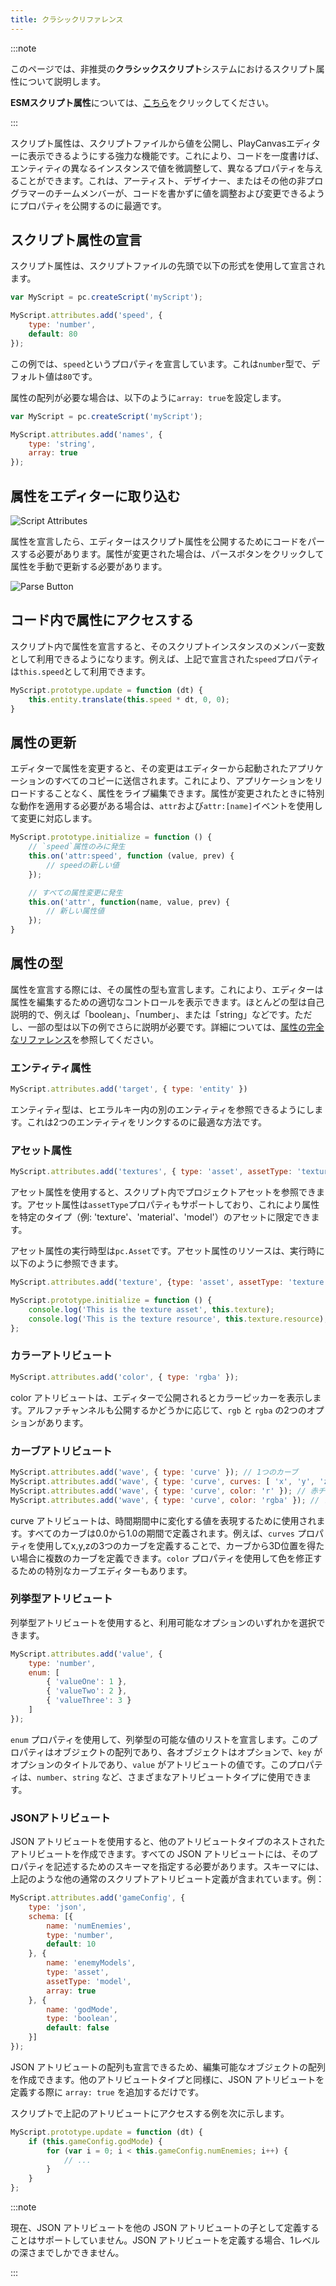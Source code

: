 ```yaml
---
title: クラシックリファレンス
---
```


:::note

このページでは、非推奨の**クラシックスクリプト**システムにおけるスクリプト属性について説明します。

**ESMスクリプト属性**については、[こちら](./esm.md)をクリックしてください。

:::

スクリプト属性は、スクリプトファイルから値を公開し、PlayCanvasエディターに表示できるようにする強力な機能です。これにより、コードを一度書けば、エンティティの異なるインスタンスで値を微調整して、異なるプロパティを与えることができます。これは、アーティスト、デザイナー、またはその他の非プログラマーのチームメンバーが、コードを書かずに値を調整および変更できるようにプロパティを公開するのに最適です。

## スクリプト属性の宣言

スクリプト属性は、スクリプトファイルの先頭で以下の形式を使用して宣言されます。

```javascript
var MyScript = pc.createScript('myScript');

MyScript.attributes.add('speed', {
    type: 'number',
    default: 80
});
```

この例では、`speed`というプロパティを宣言しています。これは`number`型で、デフォルト値は`80`です。

属性の配列が必要な場合は、以下のように`array: true`を設定します。

```javascript
var MyScript = pc.createScript('myScript');

MyScript.attributes.add('names', {
    type: 'string',
    array: true
});
```

## 属性をエディターに取り込む

![Script Attributes](/img/user-manual/scripting/script-attributes.png)

属性を宣言したら、エディターはスクリプト属性を公開するためにコードをパースする必要があります。属性が変更された場合は、パースボタンをクリックして属性を手動で更新する必要があります。

![Parse Button](/img/user-manual/scripting/script-parse-button.png)

## コード内で属性にアクセスする

スクリプト内で属性を宣言すると、そのスクリプトインスタンスのメンバー変数として利用できるようになります。例えば、上記で宣言された`speed`プロパティは`this.speed`として利用できます。

```javascript
MyScript.prototype.update = function (dt) {
    this.entity.translate(this.speed * dt, 0, 0);
}
```

## 属性の更新

エディターで属性を変更すると、その変更はエディターから起動されたアプリケーションのすべてのコピーに送信されます。これにより、アプリケーションをリロードすることなく、属性をライブ編集できます。属性が変更されたときに特別な動作を適用する必要がある場合は、`attr`および`attr:[name]`イベントを使用して変更に対応します。

```javascript
MyScript.prototype.initialize = function () {
    // `speed`属性のみに発生
    this.on('attr:speed', function (value, prev) {
        // speedの新しい値
    });

    // すべての属性変更に発生
    this.on('attr', function(name, value, prev) {
        // 新しい属性値
    });
}
```

## 属性の型

属性を宣言する際には、その属性の型も宣言します。これにより、エディターは属性を編集するための適切なコントロールを表示できます。ほとんどの型は自己説明的で、例えば「boolean」、「number」、または「string」などです。ただし、一部の型は以下の例でさらに説明が必要です。詳細については、[属性の完全なリファレンス][3]を参照してください。

### エンティティ属性

```javascript
MyScript.attributes.add('target', { type: 'entity' })
```

エンティティ型は、ヒエラルキー内の別のエンティティを参照できるようにします。これは2つのエンティティをリンクするのに最適な方法です。

### アセット属性

```javascript
MyScript.attributes.add('textures', { type: 'asset', assetType: 'texture', array: true });
```

アセット属性を使用すると、スクリプト内でプロジェクトアセットを参照できます。アセット属性は`assetType`プロパティもサポートしており、これにより属性を特定のタイプ（例: 'texture'、'material'、'model'）のアセットに限定できます。

アセット属性の実行時型は`pc.Asset`です。アセット属性のリソースは、実行時に以下のように参照できます。

```javascript
MyScript.attributes.add('texture', {type: 'asset', assetType: 'texture'});

MyScript.prototype.initialize = function () {
    console.log('This is the texture asset', this.texture);
    console.log('This is the texture resource', this.texture.resource);
};
```

### カラーアトリビュート

```javascript
MyScript.attributes.add('color', { type: 'rgba' });
```

color アトリビュートは、エディターで公開されるとカラーピッカーを表示します。アルファチャンネルも公開するかどうかに応じて、`rgb` と `rgba` の2つのオプションがあります。

### カーブアトリビュート

```javascript
MyScript.attributes.add('wave', { type: 'curve' }); // 1つのカーブ
MyScript.attributes.add('wave', { type: 'curve', curves: [ 'x', 'y', 'z' ] }); // 3つのカーブ: x, y, z
MyScript.attributes.add('wave', { type: 'curve', color: 'r' }); // 赤チャンネル用の1つのカーブ
MyScript.attributes.add('wave', { type: 'curve', color: 'rgba' }); // アルファを含むフルカラー用の4つのカーブ
```

curve アトリビュートは、時間期間中に変化する値を表現するために使用されます。すべてのカーブは0.0から1.0の期間で定義されます。例えば、`curves` プロパティを使用してx,y,zの3つのカーブを定義することで、カーブから3D位置を得たい場合に複数のカーブを定義できます。`color` プロパティを使用して色を修正するための特別なカーブエディターもあります。

### 列挙型アトリビュート

列挙型アトリビュートを使用すると、利用可能なオプションのいずれかを選択できます。

```javascript
MyScript.attributes.add('value', {
    type: 'number',
    enum: [
        { 'valueOne': 1 },
        { 'valueTwo': 2 },
        { 'valueThree': 3 }
    ]
});
```

`enum` プロパティを使用して、列挙型の可能な値のリストを宣言します。このプロパティはオブジェクトの配列であり、各オブジェクトはオプションで、`key` がオプションのタイトルであり、`value` がアトリビュートの値です。このプロパティは、`number`、`string` など、さまざまなアトリビュートタイプに使用できます。

### JSONアトリビュート

JSON アトリビュートを使用すると、他のアトリビュートタイプのネストされたアトリビュートを作成できます。すべての JSON アトリビュートには、そのプロパティを記述するためのスキーマを指定する必要があります。スキーマには、上記のような他の通常のスクリプトアトリビュート定義が含まれています。例：

```javascript
MyScript.attributes.add('gameConfig', {
    type: 'json',
    schema: [{
        name: 'numEnemies',
        type: 'number',
        default: 10
    }, {
        name: 'enemyModels',
        type: 'asset',
        assetType: 'model',
        array: true
    }, {
        name: 'godMode',
        type: 'boolean',
        default: false
    }]
});
```

JSON アトリビュートの配列も宣言できるため、編集可能なオブジェクトの配列を作成できます。他のアトリビュートタイプと同様に、JSON アトリビュートを定義する際に `array: true` を追加するだけです。

スクリプトで上記のアトリビュートにアクセスする例を次に示します。

```javascript
MyScript.prototype.update = function (dt) {
    if (this.gameConfig.godMode) {
        for (var i = 0; i < this.gameConfig.numEnemies; i++) {
            // ...
        }
    }
};
```

:::note

現在、JSON アトリビュートを他の JSON アトリビュートの子として定義することはサポートしていません。JSON アトリビュートを定義する場合、1レベルの深さまでしかできません。

:::

[3]: https://api.playcanvas.com/classes/Engine.ScriptAttributes.html
